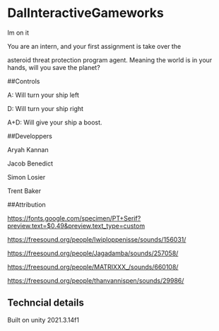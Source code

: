 # DalInteractiveGameworks
Im on it

You are an intern, and your first assignment is take over the

asteroid threat protection program agent. Meaning the world is in your hands, will you save the planet?

##Controls

A: Will turn your ship left

D: Will turn your ship right

A+D: Will give your ship a boost.



##Developpers

Aryah Kannan

Jacob Benedict

Simon Losier

Trent Baker

##Attribution

https://fonts.google.com/specimen/PT+Serif?preview.text=$0.49&preview.text_type=custom

https://freesound.org/people/Iwiploppenisse/sounds/156031/

https://freesound.org/people/Jagadamba/sounds/257058/

https://freesound.org/people/MATRIXXX_/sounds/660108/

https://freesound.org/people/thanvannispen/sounds/29986/

## Techncial details
Built on unity 2021.3.14f1
